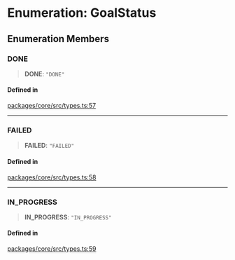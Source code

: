 # Enumeration: GoalStatus

## Enumeration Members

### DONE

> **DONE**: `"DONE"`

#### Defined in

[packages/core/src/types.ts:57](https://github.com/8bitsats/eliza/blob/b6c06b96b915454d08a65f46cfdce8da763cbf85/packages/core/src/types.ts#L57)

***

### FAILED

> **FAILED**: `"FAILED"`

#### Defined in

[packages/core/src/types.ts:58](https://github.com/8bitsats/eliza/blob/b6c06b96b915454d08a65f46cfdce8da763cbf85/packages/core/src/types.ts#L58)

***

### IN\_PROGRESS

> **IN\_PROGRESS**: `"IN_PROGRESS"`

#### Defined in

[packages/core/src/types.ts:59](https://github.com/8bitsats/eliza/blob/b6c06b96b915454d08a65f46cfdce8da763cbf85/packages/core/src/types.ts#L59)
